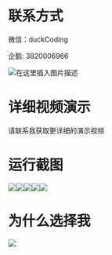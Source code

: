 # 联系方式

微信：duckCoding

企鹅: 3820006966

![在这里插入图片描述](http://upload.cxycsx.vip/91ab4bcb4f2c4c6db86365bb6d6e9c62.jpeg)

# 详细视频演示

请联系我获取更详细的演示视频

# 运行截图

![](http://www.bysj52.com/uploadfile/ueditor/image/202306/%E6%AF%95%E8%AE%BEssm657%E5%9F%BA%E4%BA%8Espring%E5%92%8Cvue%E5%BC%80%E5%8F%91%E7%9A%84web%E6%96%B0%E9%97%BB%E6%B5%81%E5%AA%92%E4%BD%93%E5%B9%B3%E5%8F%B0+vue%E6%AF%95%E4%B8%9A%E8%AE%BE%E8%AE%A1/5.png)![](http://www.bysj52.com/uploadfile/ueditor/image/202306/%E6%AF%95%E8%AE%BEssm657%E5%9F%BA%E4%BA%8Espring%E5%92%8Cvue%E5%BC%80%E5%8F%91%E7%9A%84web%E6%96%B0%E9%97%BB%E6%B5%81%E5%AA%92%E4%BD%93%E5%B9%B3%E5%8F%B0+vue%E6%AF%95%E4%B8%9A%E8%AE%BE%E8%AE%A1/2.png)![](http://www.bysj52.com/uploadfile/ueditor/image/202306/%E6%AF%95%E8%AE%BEssm657%E5%9F%BA%E4%BA%8Espring%E5%92%8Cvue%E5%BC%80%E5%8F%91%E7%9A%84web%E6%96%B0%E9%97%BB%E6%B5%81%E5%AA%92%E4%BD%93%E5%B9%B3%E5%8F%B0+vue%E6%AF%95%E4%B8%9A%E8%AE%BE%E8%AE%A1/4.png)![](http://www.bysj52.com/uploadfile/ueditor/image/202306/%E6%AF%95%E8%AE%BEssm657%E5%9F%BA%E4%BA%8Espring%E5%92%8Cvue%E5%BC%80%E5%8F%91%E7%9A%84web%E6%96%B0%E9%97%BB%E6%B5%81%E5%AA%92%E4%BD%93%E5%B9%B3%E5%8F%B0+vue%E6%AF%95%E4%B8%9A%E8%AE%BE%E8%AE%A1/1.png)![](http://www.bysj52.com/uploadfile/ueditor/image/202306/%E6%AF%95%E8%AE%BEssm657%E5%9F%BA%E4%BA%8Espring%E5%92%8Cvue%E5%BC%80%E5%8F%91%E7%9A%84web%E6%96%B0%E9%97%BB%E6%B5%81%E5%AA%92%E4%BD%93%E5%B9%B3%E5%8F%B0+vue%E6%AF%95%E4%B8%9A%E8%AE%BE%E8%AE%A1/3.png)

# 为什么选择我

![](http://upload.cxycsx.vip/%E7%A8%8B%E5%BA%8F%E8%AE%BE%E8%AE%A1.png)

